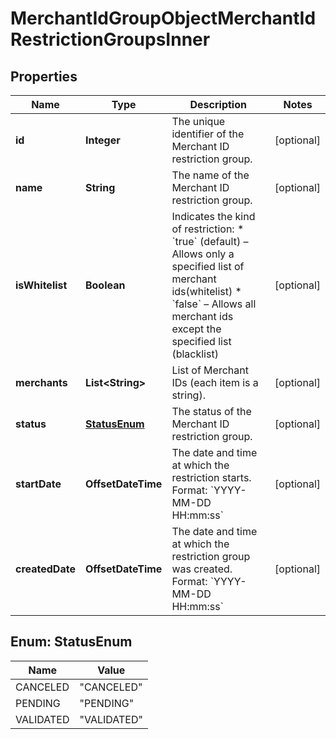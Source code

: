 

# MerchantIdGroupObjectMerchantIdRestrictionGroupsInner


## Properties

| Name | Type | Description | Notes |
|------------ | ------------- | ------------- | -------------|
|**id** | **Integer** | The unique identifier of the Merchant ID restriction group. |  [optional] |
|**name** | **String** | The name of the Merchant ID restriction group. |  [optional] |
|**isWhitelist** | **Boolean** | Indicates the kind of restriction:  * &#x60;true&#x60; (default) – Allows only a specified list of merchant ids(whitelist) * &#x60;false&#x60; – Allows all merchant ids except the specified list (blacklist)  |  [optional] |
|**merchants** | **List&lt;String&gt;** | List of Merchant IDs (each item is a string). |  [optional] |
|**status** | [**StatusEnum**](#StatusEnum) | The status of the Merchant ID restriction group. |  [optional] |
|**startDate** | **OffsetDateTime** | The date and time at which the restriction starts.   Format: &#x60;YYYY-MM-DD HH:mm:ss&#x60;  |  [optional] |
|**createdDate** | **OffsetDateTime** | The date and time at which the restriction group was created.   Format: &#x60;YYYY-MM-DD HH:mm:ss&#x60;  |  [optional] |



## Enum: StatusEnum

| Name | Value |
|---- | -----|
| CANCELED | &quot;CANCELED&quot; |
| PENDING | &quot;PENDING&quot; |
| VALIDATED | &quot;VALIDATED&quot; |



